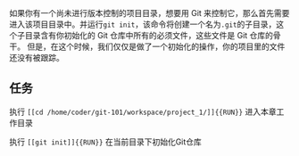 如果你有一个尚未进行版本控制的项目目录，想要用 Git 来控制它，那么首先需要进入该项目目录中。并运行`git init`，该命令将创建一个名为`.git`的子目录，这个子目录含有你初始化的 Git 仓库中所有的必须文件，这些文件是 Git 仓库的骨干。 但是，在这个时候，我们仅仅是做了一个初始化的操作，你的项目里的文件还没有被跟踪。

## 任务 

执行 `[[cd /home/coder/git-101/workspace/project_1/]]{{RUN}}` 进入本章工作目录

执行 ``[[git init]]{{RUN}}`` 在当前目录下初始化Git仓库
